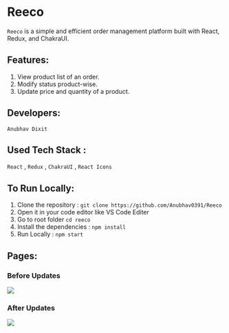 # Reeco

`Reeco` is a simple and efficient order management platform built with React, Redux, and ChakraUI.

## Features: 

1. View product list of an order.
2. Modify status product-wise.
3. Update price and quantity of a product.

## Developers:

 `Anubhav Dixit` 

## Used Tech Stack :

`React` , `Redux` , `ChakraUI` , `React Icons` 

## To Run Locally:

1. Clone the repository : ```git clone https://github.com/Anubhav0391/Reeco```
2. Open it in your code editor like VS Code Editer
3. Go to root folder `cd reeco`
4. Install the dependencies : `npm install`
5. Run Locally : `npm start`

## Pages:

### Before Updates
<img src="https://i.ibb.co/c3mWB9V/Screenshot-52.png"/>

### After Updates
<img src="https://i.ibb.co/KNdCr3j/Screenshot-53.png"/>

